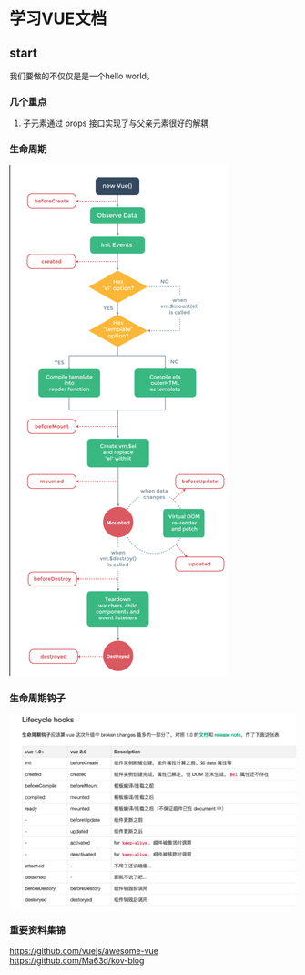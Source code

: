 # 学习VUE文档

## start
我们要做的不仅仅是是一个hello world。  

### 几个重点
1. 子元素通过 props 接口实现了与父亲元素很好的解耦



### 生命周期
![生命周期](./img/lifecycle.png)  

### 生命周期钩子
![生命周期钩子](./img/life_cycle_hook.png)  

### 重要资料集锦
https://github.com/vuejs/awesome-vue  
https://github.com/Ma63d/kov-blog